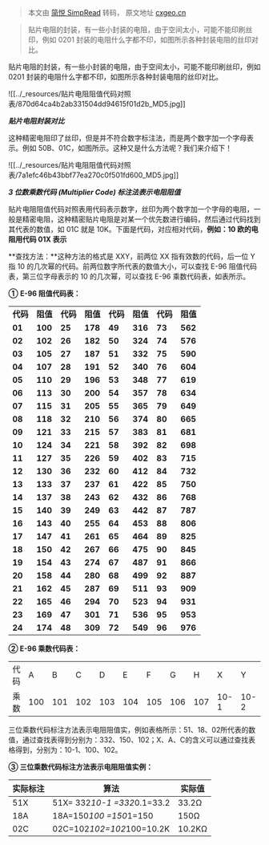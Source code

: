 > 本文由 [简悦 SimpRead](http://ksria.com/simpread/) 转码， 原文地址 [cxgeo.cn](http://cxgeo.cn/a/3539.html)

> 贴片电阻的封装，有一些小封装的电阻，由于空间太小，可能不能印刷丝印，例如 0201 封装的电阻什么字都不印，如图所示各种封装电阻的丝印对比。

贴片电阻的封装，有一些小封装的电阻，由于空间太小，可能不能印刷丝印，例如 0201 封装的电阻什么字都不印，如图所示各种封装电阻的丝印对比。

![[../_resources/贴片电阻阻值代码对照表/870d64ca4b2ab331504dd94615f01d2b_MD5.jpg]]  

**_贴片电阻封装对比_**

这种精密电阻印了丝印，但是并不符合数字标注法，而是两个数字加一个字母表示。例如 50B、01C，如图所示。这种又是什么方法呢？我们来介绍下！

![[../_resources/贴片电阻阻值代码对照表/7a1efc46b43bbf77ea270c0f501fd600_MD5.jpg]]  

**_3 位数乘数代码 (Multiplier Code) 标注法表示电阻阻值_**

贴片电阻阻值代码对照表用代码表示数字，丝印为两个数字加一个字母的电阻，一般是精密电阻，这种精密贴片电阻是对某一个优先数进行编码，然后通过代码找到其代表的数值，如 01C 就是 10K。下面是代码，对应相对代码，**例如：10 欧的电阻用代码 01X 表示**

**查找方法：**这种方法的格式是 XXY，前两位 XX 指有效数的代码，后一位 Y 指 10 的几次幂的代码。前两位数字所代表的数值大小，可以查找 E-96 阻值代码表，第三位字母表示的 10 的几次幂，可以查找 E-96 乘数代码表，如表所示。

**①** **E-96 阻值代码表：**

|        |         |        |         |        |         |        |         |
| ------ | ------- | ------ | ------- | ------ | ------- | ------ | ------- |
| **代码** | **阻值**  | **代码** | **阻值**  | **代码** | **阻值**  | **代码** | **阻值**  |
| **01** | **100** | **25** | **178** | **49** | **316** | **73** | **562** |
| **02** | **102** | **26** | **182** | **50** | **324** | **74** | **576** |
| **03** | **105** | **27** | **187** | **51** | **332** | **75** | **590** |
| **04** | **107** | **28** | **191** | **52** | **340** | **76** | **604** |
| **05** | **110** | **29** | **196** | **53** | **348** | **77** | **619** |
| **06** | **113** | **30** | **200** | **54** | **357** | **78** | **634** |
| **07** | **115** | **31** | **205** | **55** | **365** | **79** | **649** |
| **08** | **118** | **32** | **210** | **56** | **374** | **80** | **665** |
| **09** | **121** | **33** | **215** | **57** | **383** | **81** | **681** |
| **10** | **124** | **34** | **221** | **58** | **392** | **82** | **698** |
| **11** | **127** | **35** | **226** | **59** | **402** | **83** | **715** |
| **12** | **130** | **36** | **232** | **60** | **412** | **84** | **732** |
| **13** | **133** | **37** | **237** | **61** | **422** | **85** | **750** |
| **14** | **137** | **38** | **243** | **62** | **432** | **86** | **768** |
| **15** | **140** | **39** | **249** | **63** | **442** | **87** | **787** |
| **16** | **143** | **40** | **255** | **64** | **453** | **88** | **806** |
| **17** | **147** | **41** | **261** | **65** | **464** | **89** | **825** |
| **18** | **150** | **42** | **267** | **66** | **475** | **90** | **845** |
| **19** | **154** | **43** | **274** | **67** | **487** | **91** | **866** |
| **20** | **158** | **44** | **280** | **68** | **499** | **92** | **887** |
| **21** | **162** | **45** | **287** | **69** | **511** | **93** | **909** |
| **22** | **165** | **46** | **294** | **70** | **523** | **94** | **931** |
| **23** | **169** | **47** | **301** | **71** | **536** | **95** | **953** |
| **24** | **174** | **48** | **309** | **72** | **549** | **96** | **976** |

**② E-96 乘数代码表：**

|   |   |   |   |   |   |   |   |   |   |   |   |
|---|---|---|---|---|---|---|---|---|---|---|---|
|代码|A|B|C|D|E|F|G|H|X|Y|Z|
|乘数|100|101|102|103|104|105|106|107|10-1|10-2|10-3|

三位乘数代码标注方法表示电阻阻值实，例如表格所示：51、18、02所代表的数值，通过查找表得到分别为：332、150、102；X、A、C的含义可以通过查找表格得到，分别为：10-1、100、102。


**③ 三位乘数代码标注方法表示电阻阻值实例：**

| 实际标注 | 算法                          | 实际值    |
| ---- | --------------------------- | ------ |
| 51X  | 51X= 332*10-1 =332*0.1=33.2 | 33.2Ω  |
| 18A  | 18A=150*100 =150*1=150      | 150Ω   |
| 02C  | 02C=102*102=102*100=10.2K   | 10.2KΩ |
